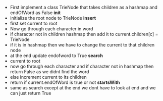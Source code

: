 - First implement a class TrieNode that takes children as a hashmap and endOfWord as False 
**init**
- initialize the root node to TrieNode
**insert**
- first set current to root
- Now go through each character in word
- if character not in children hashmap then add it to current.children[c] = TrieNode
- if it is in hashmap then we have to change the current to that children node
- at the end update endofword to True
**search**
- current to root
- now go through each character and if character not in hashmap then return False as we didnt find the word
- else increment current to its children
- return if current.endOfWord is true or not
**startsWith**
- same as search except at the end we dont have to look at end and we can just return True